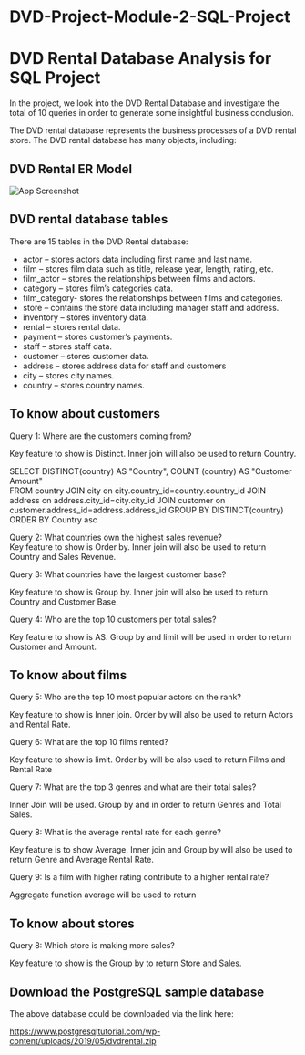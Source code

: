 # DVD-Project-Module-2-SQL-Project


# DVD Rental Database Analysis for SQL Project

In the project, we look into the DVD Rental Database and investigate the total of 10 queries in order to generate some insightful business conclusion.

The DVD rental database represents the business processes of a DVD rental store. The DVD rental database has many objects, including: 



## DVD Rental ER Model

![App Screenshot](https://www.postgresqltutorial.com/wp-content/uploads/2018/03/dvd-rental-sample-database-diagram.png)


## DVD rental database tables

There are 15 tables in the DVD Rental database:

- actor – stores actors data including first name and last name.
- film – stores film data such as title, release year, length, rating, etc.
- film_actor – stores the relationships between films and actors.
- category – stores film’s categories data.
- film_category- stores the relationships between films and categories.
- store – contains the store data including manager staff and address.
- inventory – stores inventory data.
- rental – stores rental data.
- payment – stores customer’s payments.
- staff – stores staff data.
- customer – stores customer data.
- address – stores address data for staff and customers
- city – stores city names.
- country – stores country names.
## To know about customers
Query 1: Where are the customers coming from? 

Key feature to show is Distinct. Inner join will also be used to return Country.

SELECT DISTINCT(country) AS "Country", COUNT (country) AS "Customer Amount"  
FROM country
JOIN city on city.country_id=country.country_id
JOIN address on address.city_id=city.city_id
JOIN customer on customer.address_id=address.address_id
GROUP BY DISTINCT(country)
ORDER BY Country asc

Query 2: What countries own the highest sales revenue?  
Key feature to show is Order by. 
Inner join will also be used to return Country and Sales Revenue.

Query 3: What countries have the largest customer base? 

Key feature to show is Group by. Inner join will also be used to return Country and Customer Base.

Query 4: Who are the top 10 customers per total sales? 

Key feature to show is AS. Group by and limit will be used in order to return Customer and Amount. 




 





## To know about films
Query 5: Who are the top 10 most popular actors on the rank? 

Key feature to show is Inner join. Order by will also be used to return Actors and Rental Rate.

Query 6: What are the top 10 films rented? 

Key feature to show is limit. Order by will be also used to return Films and Rental Rate


Query 7: What are the top 3 genres and what are their total sales?

Inner Join will be used. Group by and  in order to return Genres and Total Sales.


Query 8: What is the average rental rate for each genre? 

Key feature is to show Average. Inner join and Group by will also be used to return Genre and Average Rental Rate.


Query 9: Is a film with higher rating contribute to a higher rental rate?

Aggregate function average will be used to return 
## To know about stores
Query 8: Which store is making more sales? 

Key feature to show is the Group by to return Store and Sales.
## Download the PostgreSQL sample database

The above database could be downloaded via the link here: 

https://www.postgresqltutorial.com/wp-content/uploads/2019/05/dvdrental.zip

